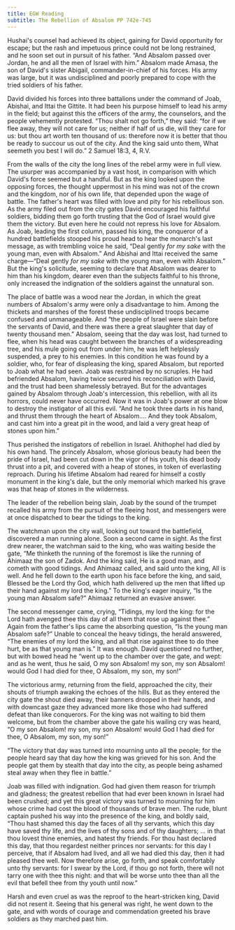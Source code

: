 ```yaml
---
title: EGW Reading
subtitle: The Rebellion of Absalom PP 742e-745
---
```


Hushai's counsel had achieved its object, gaining for David opportunity for escape; but the rash and impetuous prince could not be long restrained, and he soon set out in pursuit of his father. “And Absalom passed over Jordan, he and all the men of Israel with him.” Absalom made Amasa, the son of David's sister Abigail, commander-in-chief of his forces. His army was large, but it was undisciplined and poorly prepared to cope with the tried soldiers of his father.

David divided his forces into three battalions under the command of Joab, Abishai, and Ittai the Gittite. It had been his purpose himself to lead his army in the field; but against this the officers of the army, the counselors, and the people vehemently protested. “Thou shalt not go forth,” they said: “for if we flee away, they will not care for us; neither if half of us die, will they care for us: but thou art worth ten thousand of us: therefore now it is better that thou be ready to succour us out of the city. And the king said unto them, What seemeth you best I will do.” 2 Samuel 18:3, 4, R.V.

From the walls of the city the long lines of the rebel army were in full view. The usurper was accompanied by a vast host, in comparison with which David's force seemed but a handful. But as the king looked upon the opposing forces, the thought uppermost in his mind was not of the crown and the kingdom, nor of his own life, that depended upon the wage of battle. The father's heart was filled with love and pity for his rebellious son. As the army filed out from the city gates David encouraged his faithful soldiers, bidding them go forth trusting that the God of Israel would give them the victory. But even here he could not repress his love for Absalom. As Joab, leading the first column, passed his king, the conqueror of a hundred battlefields stooped his proud head to hear the monarch's last message, as with trembling voice he said, “Deal gently _for my sake_ with the young man, even with Absalom.” And Abishai and Ittai received the same charge—“Deal gently _for my sake_ with the young man, even with Absalom.” But the king's solicitude, seeming to declare that Absalom was dearer to him than his kingdom, dearer even than the subjects faithful to his throne, only increased the indignation of the soldiers against the unnatural son.

The place of battle was a wood near the Jordan, in which the great numbers of Absalom's army were only a disadvantage to him. Among the thickets and marshes of the forest these undisciplined troops became confused and unmanageable. And “the people of Israel were slain before the servants of David, and there was there a great slaughter that day of twenty thousand men.” Absalom, seeing that the day was lost, had turned to flee, when his head was caught between the branches of a widespreading tree, and his mule going out from under him, he was left helplessly suspended, a prey to his enemies. In this condition he was found by a soldier, who, for fear of displeasing the king, spared Absalom, but reported to Joab what he had seen. Joab was restrained by no scruples. He had befriended Absalom, having twice secured his reconciliation with David, and the trust had been shamelessly betrayed. But for the advantages gained by Absalom through Joab's intercession, this rebellion, with all its horrors, could never have occurred. Now it was in Joab's power at one blow to destroy the instigator of all this evil. “And he took three darts in his hand, and thrust them through the heart of Absalom.... And they took Absalom, and cast him into a great pit in the wood, and laid a very great heap of stones upon him.”

Thus perished the instigators of rebellion in Israel. Ahithophel had died by his own hand. The princely Absalom, whose glorious beauty had been the pride of Israel, had been cut down in the vigor of his youth, his dead body thrust into a pit, and covered with a heap of stones, in token of everlasting reproach. During his lifetime Absalom had reared for himself a costly monument in the king's dale, but the only memorial which marked his grave was that heap of stones in the wilderness.

The leader of the rebellion being slain, Joab by the sound of the trumpet recalled his army from the pursuit of the fleeing host, and messengers were at once dispatched to bear the tidings to the king.

The watchman upon the city wall, looking out toward the battlefield, discovered a man running alone. Soon a second came in sight. As the first drew nearer, the watchman said to the king, who was waiting beside the gate, “Me thinketh the running of the foremost is like the running of Ahimaaz the son of Zadok. And the king said, He is a good man, and cometh with good tidings. And Ahimaaz called, and said unto the king, All is well. And he fell down to the earth upon his face before the king, and said, Blessed be the Lord thy God, which hath delivered up the men that lifted up their hand against my lord the king.” To the king's eager inquiry, “Is the young man Absalom safe?” Ahimaaz returned an evasive answer.

The second messenger came, crying, “Tidings, my lord the king: for the Lord hath avenged thee this day of all them that rose up against thee.” Again from the father's lips came the absorbing question, “Is the young man Absalom safe?” Unable to conceal the heavy tidings, the herald answered, “The enemies of my lord the king, and all that rise against thee to do thee hurt, be as that young man is.” It was enough. David questioned no further, but with bowed head he “went up to the chamber over the gate, and wept: and as he went, thus he said, O my son Absalom! my son, my son Absalom! would God I had died for thee, O Absalom, my son, my son!”

The victorious army, returning from the field, approached the city, their shouts of triumph awaking the echoes of the hills. But as they entered the city gate the shout died away, their banners drooped in their hands, and with downcast gaze they advanced more like those who had suffered defeat than like conquerors. For the king was not waiting to bid them welcome, but from the chamber above the gate his wailing cry was heard, “O my son Absalom! my son, my son Absalom! would God I had died for thee, O Absalom, my son, my son!”

“The victory that day was turned into mourning unto all the people; for the people heard say that day how the king was grieved for his son. And the people gat them by stealth that day into the city, as people being ashamed steal away when they flee in battle.”

Joab was filled with indignation. God had given them reason for triumph and gladness; the greatest rebellion that had ever been known in Israel had been crushed; and yet this great victory was turned to mourning for him whose crime had cost the blood of thousands of brave men. The rude, blunt captain pushed his way into the presence of the king, and boldly said, “Thou hast shamed this day the faces of all thy servants, which this day have saved thy life, and the lives of thy sons and of thy daughters; ... in that thou lovest thine enemies, and hatest thy friends. For thou hast declared this day, that thou regardest neither princes nor servants: for this day I perceive, that if Absalom had lived, and all we had died this day, then it had pleased thee well. Now therefore arise, go forth, and speak comfortably unto thy servants: for I swear by the Lord, if thou go not forth, there will not tarry one with thee this night: and that will be worse unto thee than all the evil that befell thee from thy youth until now.”

Harsh and even cruel as was the reproof to the heart-stricken king, David did not resent it. Seeing that his general was right, he went down to the gate, and with words of courage and commendation greeted his brave soldiers as they marched past him.